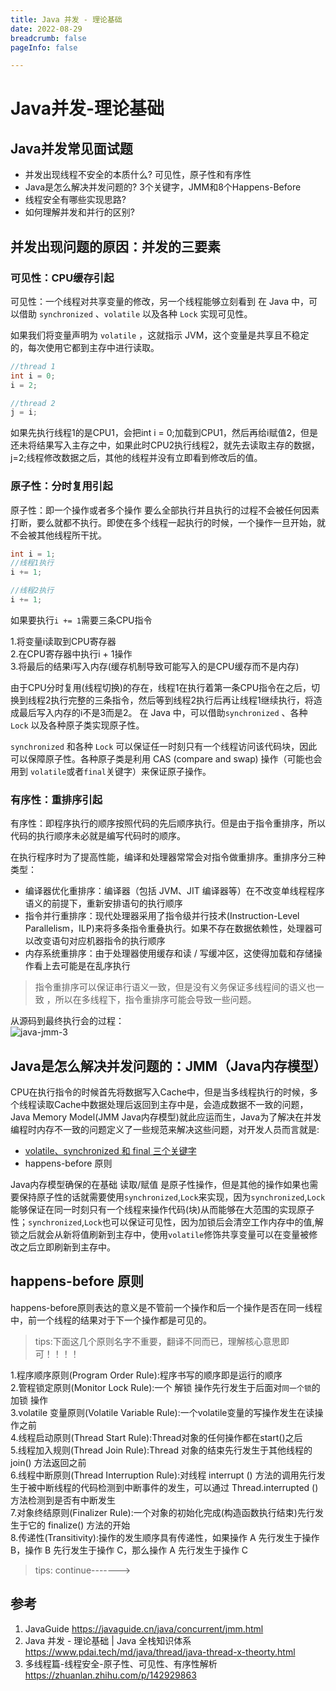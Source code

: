 ```yaml
---
title: Java 并发 - 理论基础
date: 2022-08-29
breadcrumb: false
pageInfo: false

---
```


# Java并发-理论基础

## Java并发常见面试题

- 并发出现线程不安全的本质什么? 可见性，原子性和有序性
- Java是怎么解决并发问题的? 3个关键字，JMM和8个Happens-Before
- 线程安全有哪些实现思路?
- 如何理解并发和并行的区别?

## 并发出现问题的原因：并发的三要素

### 可见性：CPU缓存引起

可见性：一个线程对共享变量的修改，另一个线程能够立刻看到
在 Java 中，可以借助 `synchronized` 、`volatile` 以及各种 `Lock` 实现可见性。

如果我们将变量声明为 `volatile` ，这就指示 JVM，这个变量是共享且不稳定的，每次使用它都到主存中进行读取。

```java :no-line-numbers
//thread 1
int i = 0;
i = 2;

//thread 2
j = i;
```

如果先执行线程1的是CPU1，会把int i = 0;加载到CPU1，然后再给i赋值2，但是还未将结果写入主存之中，如果此时CPU2执行线程2，就先去读取主存的数据，j=2;线程修改数据之后，其他的线程并没有立即看到修改后的值。

### 原子性：分时复用引起

原子性：即一个操作或者多个操作 要么全部执行并且执行的过程不会被任何因素打断，要么就都不执行。即使在多个线程一起执行的时候，一个操作一旦开始，就不会被其他线程所干扰。

```java :no-line-numbers
int i = 1;
//线程1执行
i += 1;

//线程2执行
i += 1;
```

如果要执行`i += 1`需要三条CPU指令

1.将变量i读取到CPU寄存器  
2.在CPU寄存器中执行i + 1操作  
3.将最后的结果i写入内存(缓存机制导致可能写入的是CPU缓存而不是内存)  

由于CPU分时复用(线程切换)的存在，线程1在执行着第一条CPU指令在之后，切换到线程2执行完整的三条指令，然后等到线程2执行后再让线程1继续执行，将造成最后写入内存的i不是3而是2。
在 Java 中，可以借助`synchronized` 、各种 `Lock` 以及各种原子类实现原子性。

`synchronized` 和各种 `Lock` 可以保证任一时刻只有一个线程访问该代码块，因此可以保障原子性。各种原子类是利用 CAS (compare and swap) 操作（可能也会用到 `volatile`或者`final`关键字）来保证原子操作。

### 有序性：重排序引起

有序性：即程序执行的顺序按照代码的先后顺序执行。但是由于指令重排序，所以代码的执行顺序未必就是编写代码时的顺序。

在执行程序时为了提高性能，编译和处理器常常会对指令做重排序。重排序分三种类型：

- 编译器优化重排序：编译器（包括 JVM、JIT 编译器等）在不改变单线程程序语义的前提下，重新安排语句的执行顺序
- 指令并行重排序：现代处理器采用了指令级并行技术(Instruction-Level Parallelism，ILP)来将多条指令重叠执行。如果不存在数据依赖性，处理器可以改变语句对应机器指令的执行顺序
- 内存系统重排序：由于处理器使用缓存和读 / 写缓冲区，这使得加载和存储操作看上去可能是在乱序执行

> 指令重排序可以保证串行语义一致，但是没有义务保证多线程间的语义也一致 ，所以在多线程下，指令重排序可能会导致一些问题。

从源码到最终执行会的过程：  
![java-jmm-3](https://blog-1253887276.cos.ap-chongqing.myqcloud.com/vscodeblog/java-jmm-3.png)

## Java是怎么解决并发问题的：JMM（Java内存模型）

CPU在执行指令的时候首先将数据写入Cache中，但是当多线程执行的时候，多个线程读取Cache中数据处理后返回到主存中是，会造成数据不一致的问题，Java Memory Model(JMM Java内存模型)就此应运而生，Java为了解决在并发编程时内存不一致的问题定义了一些规范来解决这些问题，对开发人员而言就是:  
- [volatile、synchronized 和 final 三个关键字](/src/info.md)
- happens-before 原则
  
Java内存模型确保的在基础 读取/赋值 是原子性操作，但是其他的操作如果也需要保持原子性的话就需要使用`synchronized`,`Lock`来实现，因为`synchronized`,`Lock`能够保证在同一时刻只有一个线程来操作代码(块)从而能够在大范围的实现原子性；`synchronized`,`Lock`也可以保证可见性，因为加锁后会清空工作内存中的值,解锁之后就会从新将值刷新到主存中，使用`volatile`修饰共享变量可以在变量被修改之后立即刷新到主存中。

## happens-before 原则

happens-before原则表达的意义是不管前一个操作和后一个操作是否在同一线程中，前一个线程的结果对于下一个操作都是可见的。

> tips:下面这几个原则名字不重要，翻译不同而已，理解核心意思即可！！！！

1.程序顺序原则(Program Order Rule):程序书写的顺序即是运行的顺序  
2.管程锁定原则(Monitor Lock Rule):一个 解锁 操作先行发生于后面对`同一个锁`的 加锁 操作  
3.volatile 变量原则(Volatile Variable Rule):一个volatile变量的写操作发生在读操作之前  
4.线程启动原则(Thread Start Rule):Thread对象的任何操作都在start()之后    
5.线程加入规则(Thread Join Rule):Thread 对象的结束先行发生于其他线程的join() 方法返回之前  
6.线程中断原则(Thread Interruption Rule):对线程 interrupt () 方法的调用先行发生于被中断线程的代码检测到中断事件的发生，可以通过 Thread.interrupted () 方法检测到是否有中断发生   
7.对象终结原则(Finalizer Rule):一个对象的初始化完成(构造函数执行结束)先行发生于它的 finalize() 方法的开始    
8.传递性(Transitivity):操作的发生顺序具有传递性，如果操作 A 先行发生于操作 B，操作 B 先行发生于操作 C，那么操作 A 先行发生于操作 C   

> tips: continue------->


## 参考

1. JavaGuide <https://javaguide.cn/java/concurrent/jmm.html>
2. Java 并发 - 理论基础 | Java 全栈知识体系 <https://www.pdai.tech/md/java/thread/java-thread-x-theorty.html>
3. 多线程篇-线程安全-原子性、可见性、有序性解析 <https://zhuanlan.zhihu.com/p/142929863>
